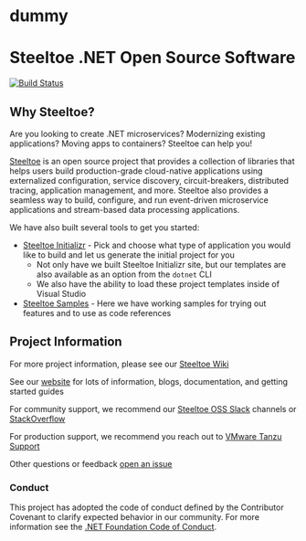 # dummy

# Steeltoe .NET Open Source Software

[![Build Status](https://dev.azure.com/SteeltoeOSS/Steeltoe/_apis/build/status/Steeltoe.All?branchName=main)](https://dev.azure.com/SteeltoeOSS/Steeltoe/_build/latest?definitionId=4&branchName=main)

## Why Steeltoe?

Are you looking to create .NET microservices? Modernizing existing applications? Moving apps to containers? Steeltoe can help you!

[Steeltoe](https://steeltoe.io) is an open source project that provides a collection of libraries that helps users build production-grade cloud-native applications using externalized configuration, service discovery, circuit-breakers, distributed tracing, application management, and more. Steeltoe also provides a seamless way to build, configure, and run event-driven microservice applications and stream-based data processing applications.

We have also built several tools to get you started:

* [Steeltoe Initializr](https://start.steeltoe.io) - Pick and choose what type of application you would like to build and let us generate the initial project for you
  * Not only have we built Steeltoe Initializr site, but our templates are also available as an option from the `dotnet` CLI
  * We also have the ability to load these project templates inside of Visual Studio
* [Steeltoe Samples](https://github.com/SteeltoeOSS/Samples) - Here we have working samples for trying out features and to use as code references

## Project Information

For more project information, please see our [Steeltoe Wiki](https://github.com/SteeltoeOSS/Steeltoe/wiki)

See our [website](https://steeltoe.io) for lots of information, blogs, documentation, and getting started guides

For community support, we recommend our [Steeltoe OSS Slack](https://slack.steeltoe.io) channels or [StackOverflow](https://stackoverflow.com/questions/tagged/steeltoe)

For production support, we recommend you reach out to [VMware Tanzu Support](https://tanzu.vmware.com/support)

Other questions or feedback [open an issue](https://github.com/SteeltoeOSS/Steeltoe/issues/new?assignees=&labels=Type%2Fquestion&template=question.md&title=%5BQUESTION%5D+)

### Conduct

This project has adopted the code of conduct defined by the Contributor Covenant to clarify expected behavior in our community.
For more information see the [.NET Foundation Code of Conduct](https://dotnetfoundation.org/code-of-conduct).

